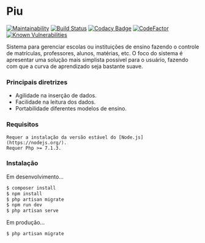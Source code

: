 # Piu

[![Maintainability](https://api.codeclimate.com/v1/badges/d5755aea0800cbdf5c96/maintainability)](https://codeclimate.com/github/JJS4ntos/SchoolManager/maintainability)
[![Build Status](https://travis-ci.org/JJS4ntos/Piu.svg?branch=master)](https://travis-ci.org/JJS4ntos/Piu)
[![Codacy Badge](https://api.codacy.com/project/badge/Grade/ac3402e466834c1c8b89c80b256f4e11)](https://www.codacy.com/app/JJS4ntos/SchoolManager?utm_source=github.com&amp;utm_medium=referral&amp;utm_content=JJS4ntos/SchoolManager&amp;utm_campaign=Badge_Grade)
[![CodeFactor](https://www.codefactor.io/repository/github/jjs4ntos/piu/badge)](https://www.codefactor.io/repository/github/jjs4ntos/piu)
[![Known Vulnerabilities](https://snyk.io/test/github/JJS4ntos/Piu/badge.svg?targetFile=package.json)](https://snyk.io/test/github/JJS4ntos/Piu?targetFile=package.json)


Sistema para gerenciar escolas ou instituições de ensino fazendo o controle de matrículas, professores, alunos, matérias, etc. O foco do sistema é apresentar uma solução mais simplista possível para o usuário, fazendo com que a curva de aprendizado seja bastante suave.

### Principais diretrizes

  - Agilidade na inserção de dados.
  - Facilidade na leitura dos dados.
  - Portabilidade diferentes modelos de ensino.


### Requisitos

    Requer a instalação da versão estável do [Node.js](https://nodejs.org/).
    Requer Php >= 7.1.3.

### Instalação

Em desenvolvimento...

```sh
$ composer install
$ npm install
$ php artisan migrate
$ npm run dev
$ php artisan serve
```

Em produção...

```sh
$ php artisan migrate
```
